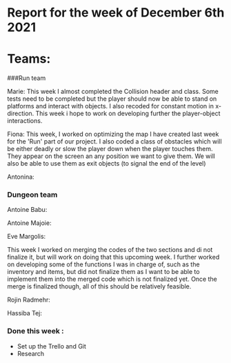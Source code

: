 #  Report for the week of December 6th 2021


# Teams:

###Run team





Marie: This week I almost completed the Collision header and class. Some tests need to be completed but the player should now be able to stand on platforms and interact with objects. I also recoded for constant motion in x-direction. This week i hope to work on developing further the player-object interactions.


Fiona: This week, I worked on optimizing the map I have created last week for the 'Run' part of our project. I also coded a class of obstacles which will be either deadly or slow the player down when the player touches them. They appear on the screen an any position we want to give them. 
We will also be able to use them as exit objects (to signal the end of the level)



Antonina: 





### Dungeon team

Antoine Babu:



Antoine Majoie:



Eve Margolis:


This week I worked on merging the codes of the two sections and di not finalize it, but will work on doing that this upcoming week. I further worked on developing some of the functions I was in charge of, such as the inventory and items, but did not finalize them as I want to be able to implement them into the merged code which is not finalized yet. Once the merge is finalized though, all of this should be relatively feasible.


Rojin Radmehr:



Hassiba Tej:


### Done this week :
- Set up the Trello and Git
- Research 
  


